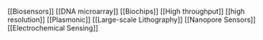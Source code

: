 [[Biosensors]]
[[DNA microarray]]
[[Biochips]]
[[High throughput]]
[[high resolution]]
[[Plasmonic]]
[[Large-scale Lithography]]
[[Nanopore Sensors]]
[[Electrochemical Sensing]]
